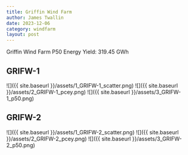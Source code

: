 ```yaml
---
title: Griffin Wind Farm
author: James Twallin
date: 2023-12-06
category: windfarm
layout: post
---
```

Griffin Wind Farm P50 Energy Yield: 319.45 GWh

GRIFW-1
-------------
![]({{ site.baseurl }}/assets/1_GRIFW-1_scatter.png)
![]({{ site.baseurl }}/assets/2_GRIFW-1_pcey.png)
![]({{ site.baseurl }}/assets/3_GRIFW-1_p50.png)

GRIFW-2
-------------
![]({{ site.baseurl }}/assets/1_GRIFW-2_scatter.png)
![]({{ site.baseurl }}/assets/2_GRIFW-2_pcey.png)
![]({{ site.baseurl }}/assets/3_GRIFW-2_p50.png)


